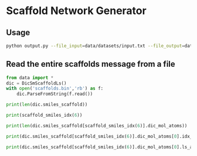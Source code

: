 # Scaffold Network Generator
## Usage
```bash
python output.py --file_input=data/datasets/input.txt --file_output=data/datasets/scaffolds.bin --np=50
```
## Read the entire scaffolds message from a file
```python
from data import *
dic = DicSmScaffoldLs()
with open('scaffolds.bin','rb') as f:
    dic.ParseFromString(f.read())

print(len(dic.smiles_scaffold))

print(scaffold_smiles_idx(6))

print(len(dic.smiles_scaffold[scaffold_smiles_idx(6)].dic_mol_atoms))

print(dic.smiles_scaffold[scaffold_smiles_idx(6)].dic_mol_atoms[0].idx_mol)

print(dic.smiles_scaffold[scaffold_smiles_idx(6)].dic_mol_atoms[0].ls_atom)

```